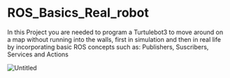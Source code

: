 # ROS_Basics_Real_robot

In this Project you are needed to program a Turtulebot3 to move around on a map without running into the walls, first in simulation and then in real life by incorporating basic ROS concepts such as: Publishers, Suscribers, Services and Actions

![Untitled](https://user-images.githubusercontent.com/77409867/150668028-c387a37a-ec27-4075-8814-68cf03d6c3bd.png)
